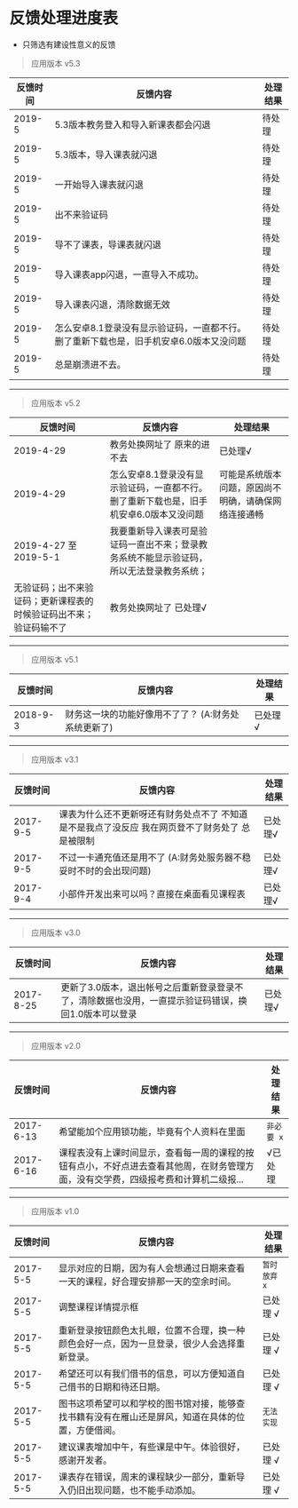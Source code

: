 # 反馈处理进度表

- 只筛选有建设性意义的反馈

> 应用版本 v5.3

反馈时间| 反馈内容| 处理结果
-|-|-
2019-5 | 5.3版本教务登入和导入新课表都会闪退 | 待处理
2019-5 | 5.3版本，导入课表就闪退 | 待处理
2019-5 | 一开始导入课表就闪退 | 待处理
2019-5 | 出不来验证码 | 待处理
2019-5 | 导不了课表，导课表就闪退 | 待处理
2019-5 | 导入课表app闪退，一直导入不成功。 | 待处理
2019-5 | 导入课表闪退，清除数据无效 | 待处理
2019-5 | 怎么安卓8.1登录没有显示验证码，一直都不行。删了重新下载也是，旧手机安卓6.0版本又没问题 | 待处理
2019-5 | 总是崩溃进不去。 | 待处理

----

> 应用版本 v5.2

反馈时间| 反馈内容| 处理结果
-|-|-
2019-4-29 | 教务处换网址了 原来的进不去 | 已处理√
2019-4-29 | 怎么安卓8.1登录没有显示验证码，一直都不行。删了重新下载也是，旧手机安卓6.0版本又没问题 | 可能是系统版本问题，原因尚不明确，请确保网络连接通畅
2019-4-27 至 2019-5-1 | 我要重新导入课表可是验证码一直出不来；登录教务系统不能显示验证码，所以无法登录教务系统；	
无验证码；出不来验证码；更新课程表的时候验证码出不来；验证码输不了 | 教务处换网址了 已处理√

---

> 应用版本 v5.1

反馈时间| 反馈内容| 处理结果
-|-|-
2018-9-3 | 财务这一块的功能好像用不了了？ (A:财务处系统更新了) | 已处理√

---

> 应用版本 v3.1

反馈时间| 反馈内容| 处理结果
-|-|-
2017-9-5 | 课表为什么还不更新呀还有财务处点不了 不知道是不是我点了没反应 我在网页登不了财务处了 总是被限制 | 已处理√
2017-9-5 | 不过一卡通充值还是用不了 (A:财务处服务器不稳妥时不时的会出现问题) | 已处理√
2017-9-4 | 小部件开发出来可以吗？直接在桌面看见课程表 | 已处理√

---

> 应用版本 v3.0

反馈时间| 反馈内容| 处理结果
-|-|-
2017-8-25 | 更新了3.0版本，退出帐号之后重新登录登录不了，清除数据也没用，一直提示验证码错误，换回1.0版本可以登录 | 已处理√

---

> 应用版本 v2.0

反馈时间| 反馈内容| 处理结果
-|-|-
2017-6-13 | 希望能加个应用锁功能，毕竟有个人资料在里面 | `非必要 x`
2017-6-16 | 课程表没有上课时间显示，查看每一周的课程的按钮有点小，不好点进去查看其他周，在财务管理方面，没有交学费，四级报考费和计算机二级报... | √已处理

---

> 应用版本 v1.0

反馈时间| 反馈内容| 处理结果
-|-|-
2017-5-5 | 显示对应的日期，因为有人会想通过日期来查看一天的课程，好合理安排那一天的空余时间。 | `暂时放弃 x`
2017-5-5 | 调整课程详情提示框 | 已处理 √
2017-5-5 | 重新登录按钮颜色太扎眼，位置不合理，换一种颜色会好一点，因为一旦登录，很少人会选择重新登录。 | 已处理 √
2017-5-5 | 希望还可以有我们借书的信息，可以方便知道自己借书的日期和待还日期。 | 已处理 √
2017-5-5 | 图书这项希望可以和学校的图书馆对接，能够查找书籍有没有在雁山还是屏风，知道在具体的位置，方便借阅。 | `无法实现`
2017-5-5 | 建议课表增加中午，有些课是中午。体验很好，感谢开发者。| 已处理 √
2017-5-5 | 课表存在错误，周末的课程缺少一部分，重新导入仍旧出现问题，也不能手动添加。| 已处理 √

